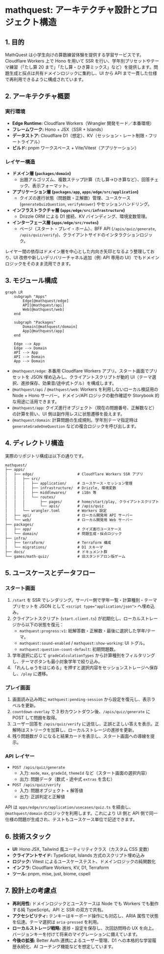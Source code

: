 # mathquest: アーキテクチャ設計とプロジェクト構造

## 1. 目的

MathQuest は小学生向けの算数練習体験を提供する学習サービスです。Cloudflare Workers 上で Hono を用いて SSR を行い、学年別プリセットやテーマ練習（「たし算 20 まで」「たし算・ひき算ミックス」など）を提供します。問題生成と採点は共有ドメインロジックに集約し、UI から API まで一貫した仕様で再利用できるように構成されています。

## 2. アーキテクチャ概要

### 実行環境

- **Edge Runtime:** Cloudflare Workers（Wrangler 開発モード／本番環境）
- **フレームワーク:** Hono + JSX（SSR + Islands）
- **データストア:** Cloudflare D1（想定）、KV（セッション・レート制限・フリートライアル）
- **ビルド:** pnpm ワークスペース + Vite/Vitest（アプリケーション）

### レイヤー構造

- **ドメイン層 (`packages/domain`)**
  - 出題アルゴリズム、複数ステップ計算（たし算→ひき算など）、回答チェック、表示フォーマット。
- **アプリケーション層 (`packages/app`, `apps/edge/src/application`)**
  - クイズの進行状態（問題数・正解数）管理、ユースケース (`generateQuizQuestion`, `verifyAnswer`) やセッションハンドリング。
- **インフラストラクチャ層 (`apps/edge/src/infrastructure`)**
  - Drizzle ORM による D1 接続、KV バインディング、環境変数管理。
- **インターフェース層 (`apps/edge/src/routes`)**
  - ページ（スタート・プレイ・ホーム）、BFF API (`/apis/quiz/generate`, `/apis/quiz/verify`)、クライアントサイドのインタラクションロジック。

レイヤー間の依存はドメイン層を中心とした内向き矢印となるよう整理しており、UI 改修や新しいデリバリーチャネル追加（例: API 専用の UI）でもドメインロジックをそのまま流用できます。

## 3. モジュール構成

```mermaid
graph LR
    subgraph "Apps"
        Edge[@mathquest/edge]
        API[@mathquest/api]
        Web[@mathquest/web]
    end

    subgraph "Packages"
        Domain[@mathquest/domain]
        App[@mathquest/app]
    end

    Edge --> App
    Edge --> Domain
    API --> App
    API --> Domain
    App --> Domain
```

- `@mathquest/edge`: 本番用 Cloudflare Workers アプリ。スタート画面でプリセットを JSON 埋め込みし、クライアントスクリプトが動的 UI（テーマ選択、進捗保存、効果音/途中式トグル）を構成します。
- `@mathquest/api` / `@mathquest/web`: Workers を利用しないローカル検証用の Node + Hono サーバー。ドメイン/API ロジックの動作確認や Storybook 的な用途に活用できます。
- `@mathquest/app`: クイズ進行オブジェクト（現在の問題番号、正解数など）の計算を担い、UI 側は副作用レスに状態遷移を扱えます。
- `@mathquest/domain`: 計算問題の生成規則。学年別テーマ指定時は `generateGradeOneQuestion` などの複合ロジックを呼び出します。

## 4. ディレクトリ構造

実際のリポジトリ構成は以下の通りです。

```txt
mathquest/
├── apps/
│   ├── edge/                    # Cloudflare Workers SSR アプリ
│   │   ├── src/
│   │   │   ├── application/     # ユースケース・セッション管理
│   │   │   ├── infrastructure/  # Drizzle, 環境変数
│   │   │   ├── middlewares/     # i18n 等
│   │   │   └── routes/
│   │   │       ├── pages/       # home/start/play, クライアントスクリプト
│   │   │       └── apis/        # /apis/quiz
│   │   └── wrangler.toml        # Workers 設定
│   ├── api/                     # ローカル開発用 API サーバー
│   └── web/                     # ローカル開発用 Web サーバー
├── packages/
│   ├── app/                     # クイズ進行ユースケース
│   └── domain/                  # 問題生成・採点ロジック
├── infra/
│   ├── terraform/               # Terraform 構成
│   └── migrations/              # D1 スキーマ
├── docs/                        # ドキュメント群
└── games/math-quiz/             # 旧スタンドアロン版ゲーム
```

## 5. ユースケースとデータフロー

### スタート画面

1. `/start` を SSR でレンダリング。サーバー側で学年一覧・計算種別・テーマプリセットを JSON として `<script type="application/json">` へ埋め込み。
2. クライアントスクリプト (`start.client.ts`) が初期化し、ローカルストレージから以下の状態を復元：
   - `mathquest:progress:v1`: 総解答数・正解数・最後に選択した学年/テーマ。
   - `mathquest:sound-enabled` / `mathquest:show-working`: UI トグル。
   - `mathquest:question-count-default`: 初期問題数。
3. 学年選択に応じて `gradeCalculationTypes` から計算種別をフィルタリングし、テーマボタンも最小対象学年で絞り込み。
4. 「れんしゅうをはじめる」を押すと選択内容をセッションストレージへ保存し、`/play` に遷移。

### プレイ画面

1. 画面読み込み時に `mathquest:pending-session` から設定を復元し、表示ラベルを更新。
2. `countdown-overlay` で 3 秒カウントダウン後、`/apis/quiz/generate` に POST して問題を取得。
3. ユーザー回答を `/apis/quiz/verify` に送信し、正誤と正しい答えを表示。正解時はストリークを加算し、ローカルストレージの進捗を更新。
4. 残り問題数が 0 になると結果カードを表示し、スタート画面への導線を提示。

### API レイヤー

- `POST /apis/quiz/generate`
  - 入力: `mode`, `max`, `gradeId`, `themeId` など（スタート画面の選択内容）
  - 出力: 問題データ（数式・途中式 `extras` を含む）
- `POST /apis/quiz/verify`
  - 入力: 問題オブジェクト + 解答値
  - 出力: 正誤判定と正解値

API は `apps/edge/src/application/usecases/quiz.ts` を経由し、`@mathquest/domain` のロジックを利用します。これにより UI 側と API 側で同一仕様の問題が生成され、テストもユースケース単位で記述できます。

## 6. 技術スタック

- **UI:** Hono JSX, Tailwind 風ユーティリティクラス（カスタム CSS 変数）
- **クライアントサイド:** TypeScript, Islands 方式のスクリプト埋め込み
- **ロジック:** Vitest によるユースケーステスト、ドメインロジックの純関数化
- **インフラ:** Cloudflare Workers, KV, D1, Terraform
- **ツール:** pnpm, mise, just, biome, cspell

## 7. 設計上の考慮点

- **再利用性:** ドメインロジックとユースケースは Node でも Workers でも動作する純 TypeScript。API と SSR の双方で共有。
- **アクセシビリティ:** テンキーはキーボード操作にも対応し、ARIA 属性で状態を伝達。テーマ選択は `aria-pressed` を利用。
- **ローカルストレージ戦略:** 進捗・設定を保存し、次回訪問時の UX を向上。バージョンキーを付けて将来のマイグレーションに備えています。
- **今後の拡張:** Better Auth 連携によるユーザー管理、D1 への本格的な学習履歴永続化、AI コーチング機能などを想定しています。
